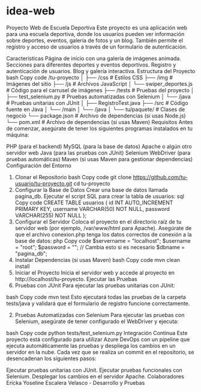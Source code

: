# idea-web

Proyecto Web de Escuela Deportiva
Este proyecto es una aplicación web para una escuela deportiva, donde los usuarios pueden ver información sobre deportes, eventos, galería de fotos y un blog. También permite el registro y acceso de usuarios a través de un formulario de autenticación.

Características
Página de inicio con una galería de imágenes animada.
Secciones para diferentes deportes y eventos deportivos.
Registro y autenticación de usuarios.
Blog y galería interactiva.
Estructura del Proyecto
bash
Copy code
/tu-proyecto
│
├── /css                    # Estilos CSS
├── /img                    # Imágenes del sitio
├── /js                     # Archivos JavaScript
│   └── swiper_deportes.js   # Código para el carrusel de imágenes
├── /tests                  # Pruebas del proyecto
│   ├── test_selenium.py     # Pruebas automatizadas con Selenium
│   └── /java                # Pruebas unitarias con JUnit
│       ├── RegistroTest.java
├── /src                    # Código fuente en Java
│   └── /main
│       └── /java
│           └── tu/paquete/  # Clases de negocio
└── package.json             # Archivo de dependencias (si usas Node.js)
└── pom.xml                  # Archivo de dependencias (si usas Maven)
Requisitos
Antes de comenzar, asegúrate de tener los siguientes programas instalados en tu máquina:

PHP (para el backend)
MySQL (para la base de datos)
Apache o algún otro servidor web
Java (para las pruebas con JUnit)
Selenium WebDriver (para pruebas automáticas)
Maven (si usas Maven para gestionar dependencias)
Configuración del Entorno
1. Clonar el Repositorio
bash
Copy code
git clone https://github.com/tu-usuario/tu-proyecto.git
cd tu-proyecto
2. Configurar la Base de Datos
Crear una base de datos llamada pagina_db.
Ejecutar el script SQL para crear la tabla de usuarios:
sql
Copy code
CREATE TABLE usuarios (
    id INT AUTO_INCREMENT PRIMARY KEY,
    username VARCHAR(50) NOT NULL,
    password VARCHAR(255) NOT NULL
);
3. Configurar el Servidor
Coloca el proyecto en el directorio raíz de tu servidor web (por ejemplo, /var/www/html para Apache).
Asegúrate de que el archivo conexion.php tenga los datos correctos de conexión a la base de datos:
php
Copy code
$servername = "localhost";
$username = "root";
$password = "";  // Cambia esto si es necesario
$dbname = "pagina_db";
4. Instalar Dependencias (si usas Maven)
bash
Copy code
mvn clean install
5. Iniciar el Proyecto
Inicia el servidor web y accede al proyecto en http://localhost/tu-proyecto.
Ejecutar las Pruebas
1. Pruebas con JUnit
Para ejecutar las pruebas unitarias con JUnit:

bash
Copy code
mvn test
Esto ejecutará todas las pruebas de la carpeta tests/java y validará que el formulario de registro funcione correctamente.

2. Pruebas Automatizadas con Selenium
Para ejecutar las pruebas con Selenium, asegúrate de tener configurado el WebDriver y ejecuta:

bash
Copy code
python tests/test_selenium.py
Integración Continua
Este proyecto está configurado para utilizar Azure DevOps con un pipeline que ejecuta automáticamente las pruebas y despliega los cambios en un servidor en la nube. Cada vez que se realiza un commit en el repositorio, se desencadenan los siguientes pasos:

Ejecutar pruebas unitarias con JUnit.
Ejecutar pruebas funcionales con Selenium.
Desplegar los cambios en el servidor Apache.
Colaboradores
Ericka Yoseline Escalera Velasco - Desarrollo y Pruebas
 
